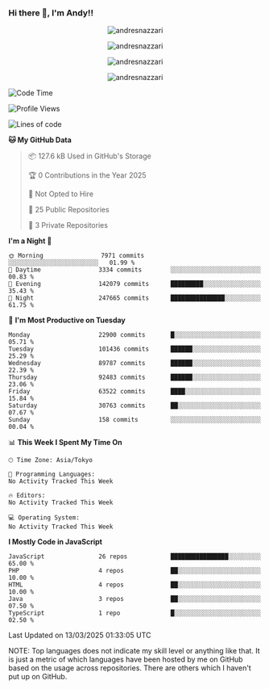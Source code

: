 ### Hi there 👋, I'm Andy!!

<p align="center" >
  <img src="https://github-profile-trophy.vercel.app/?username=AndresNazzari&theme=dracula&column=-1" alt="andresnazzari"/>
</p>

<p align="center">
  <img  src="https://github-readme-stats.vercel.app/api?username=AndresNazzari&count_private=true&show_icons=true&theme=dracula" alt="andresnazzari"/>
</p>
<p align="center">
  <img  src="https://github-readme-stats.vercel.app/api/top-langs/?username=AndresNazzari&layout=compact" alt="andresnazzari"/>
</p>
<p align="center" >
  <img src="https://github-readme-stats.vercel.app/api/wakatime?username=AndresNazzari" alt="andresnazzari"/>
</p>

<!--START_SECTION:waka-->
![Code Time](http://img.shields.io/badge/Code%20Time-966%20hrs%209%20mins-blue)

![Profile Views](http://img.shields.io/badge/Profile%20Views-0-blue)

![Lines of code](https://img.shields.io/badge/From%20Hello%20World%20I%27ve%20Written-71.1%20million%20lines%20of%20code-blue)

**🐱 My GitHub Data** 

> 📦 127.6 kB Used in GitHub's Storage 
 > 
> 🏆 0 Contributions in the Year 2025
 > 
> 🚫 Not Opted to Hire
 > 
> 📜 25 Public Repositories 
 > 
> 🔑 3 Private Repositories 
 > 
**I'm a Night 🦉** 

```text
🌞 Morning                7971 commits        ░░░░░░░░░░░░░░░░░░░░░░░░░   01.99 % 
🌆 Daytime                3334 commits        ░░░░░░░░░░░░░░░░░░░░░░░░░   00.83 % 
🌃 Evening                142079 commits      █████████░░░░░░░░░░░░░░░░   35.43 % 
🌙 Night                  247665 commits      ███████████████░░░░░░░░░░   61.75 % 
```
📅 **I'm Most Productive on Tuesday** 

```text
Monday                   22900 commits       █░░░░░░░░░░░░░░░░░░░░░░░░   05.71 % 
Tuesday                  101436 commits      ██████░░░░░░░░░░░░░░░░░░░   25.29 % 
Wednesday                89787 commits       ██████░░░░░░░░░░░░░░░░░░░   22.39 % 
Thursday                 92483 commits       ██████░░░░░░░░░░░░░░░░░░░   23.06 % 
Friday                   63522 commits       ████░░░░░░░░░░░░░░░░░░░░░   15.84 % 
Saturday                 30763 commits       ██░░░░░░░░░░░░░░░░░░░░░░░   07.67 % 
Sunday                   158 commits         ░░░░░░░░░░░░░░░░░░░░░░░░░   00.04 % 
```


📊 **This Week I Spent My Time On** 

```text
🕑︎ Time Zone: Asia/Tokyo

💬 Programming Languages: 
No Activity Tracked This Week

🔥 Editors: 
No Activity Tracked This Week

💻 Operating System: 
No Activity Tracked This Week
```

**I Mostly Code in JavaScript** 

```text
JavaScript               26 repos            ████████████████░░░░░░░░░   65.00 % 
PHP                      4 repos             ██░░░░░░░░░░░░░░░░░░░░░░░   10.00 % 
HTML                     4 repos             ██░░░░░░░░░░░░░░░░░░░░░░░   10.00 % 
Java                     3 repos             ██░░░░░░░░░░░░░░░░░░░░░░░   07.50 % 
TypeScript               1 repo              █░░░░░░░░░░░░░░░░░░░░░░░░   02.50 % 
```




 Last Updated on 13/03/2025 01:33:05 UTC
<!--END_SECTION:waka-->

NOTE: Top languages does not indicate my skill level or anything like that. It is just a metric of which languages have been hosted by me on GitHub based on the usage across repositories. There are others which I haven't put up on GitHub.

<!-- Here are some ideas to get you started:

-   🔭 I’m currently working on ...
-   🌱 I’m currently learning ...
-   👯 I’m looking to collaborate on ...
-   🤔 I’m looking for help with ...
-   💬 Ask me about ...
-   📫 How to reach me: ...
-   😄 Pronouns: ...
-   ⚡ Fun fact: ... -->
